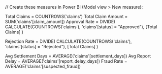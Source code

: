 // Create these measures in Power BI (Model view > New measure):

Total Claims = COUNTROWS('claims')
Total Claim Amount = SUM('claims'[claim_amount])
Approval Rate = 
DIVIDE(
    CALCULATE(COUNTROWS('claims'), 'claims'[status] = "Approved"),
    [Total Claims]
)

Rejection Rate =
DIVIDE(
    CALCULATE(COUNTROWS('claims'), 'claims'[status] = "Rejected"),
    [Total Claims]
)

Avg Settlement Days = AVERAGE('claims'[settlement_days])
Avg Report Delay = AVERAGE('claims'[report_delay_days])
Fraud Rate = AVERAGE('claims'[suspected_fraud])
